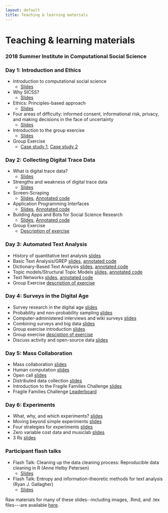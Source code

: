 ```yaml
---
layout: default
title: Teaching & learning materials
---
```


# Teaching & learning materials 
### 2018 Summer Institute in Computational Social Science

### Day 1: Introduction and Ethics

- Introduction to computational social science
  - [Slides](https://github.com/compsocialscience/summer-institute/blob/master/2018/materials/day1-intro-ethics/02-intro-computational-social-science.pdf)
- Why SICSS? 
  - [Slides](https://compsocialscience.github.io/summer-institute/2018/materials/day1-intro-ethics/bail_why_sicss/Why_SICSS.html)
- Ethics: Principles-based approach 
  - [Slides](https://github.com/compsocialscience/summer-institute/blob/master/2018/materials/day1-intro-ethics/03-ethics.pdf)
- Four areas of difficulty: informed consent, informational risk, privacy, and making decisions in the face of uncertainty
  - [Slides](https://github.com/compsocialscience/summer-institute/blob/master/2018/materials/day1-intro-ethics/04-areas-of-difficulty.pdf)
- Introduction to the group exercise 
  - [Slides](https://github.com/compsocialscience/summer-institute/blob/master/2018/materials/day1-intro-ethics/05-intro-group-exercise.pdf)
- Group Exercise
  - [Case study 1](https://github.com/compsocialscience/summer-institute/blob/master/2018/materials/day1-intro-ethics/ethics_activity.pdf), [Case study 2](https://bdes.datasociety.net/wp-content/uploads/2016/10/Patreon-Case-Study.pdf)

### Day 2: Collecting Digital Trace Data

- What is digital trace data? 
  - [Slides](https://compsocialscience.github.io/summer-institute/2018/materials/day2-digital-trace-data/what-is-digital-trace-data/SICSS_What_is_Digital_Trace.html)
- Strengths and weakness of digital trace data 
  - [Slides](https://compsocialscience.github.io/summer-institute/2018/materials/day2-digital-trace-data/strengths-weaknesses/Rpres/SICSS_strengths_weaknesses.html)
- Screen-Scraping 
  - [Slides](https://compsocialscience.github.io/summer-institute/2018/materials/day2-digital-trace-data/screenscraping/Rpres/SICSS_Screenscraping.html), [Annotated code](https://compsocialscience.github.io/summer-institute/2018/materials/day2-digital-trace-data/screenscraping/rmarkdown/SICSS_Screenscraping_in_R.html)
- Application Programming Interfaces 
  - [Slides](https://compsocialscience.github.io/summer-institute/2018/materials/day2-digital-trace-data/apis/Rpres/SICSS_APIs.html), [Annotated code](https://compsocialscience.github.io/summer-institute/2018/materials/day2-digital-trace-data/apis/rmarkdown/SICSS_APIs_markdown.html)
- Building Apps and Bots for Social Science Research 
  - [Slides](https://compsocialscience.github.io/summer-institute/2018/materials/day2-digital-trace-data/building-apps-bots/Rpres/SICSS_Building%20Apps_Rpres.html), [Annotated code](https://compsocialscience.github.io/summer-institute/2018/materials/day2-digital-trace-data/building-apps-bots/rmarkdown/Building%20Apps%20and%20Bots%20for%20Social%20Science%20Research.nb.html)
- Group Exercise 
  - [Description of exercise](https://cbail.github.io/SICSS_Group_Exercise_Day_2.html)

### Day 3: Automated Text Analysis

- History of quantitative text analysis [slides](https://cbail.github.io/SICSS_History_Quantitative_Text.html)
- Basic Text Analysis/GREP [slides](https://cbail.github.io/SICSS_Basic_Text_Analysis_Slides.html), [annotated code](https://cbail.github.io/SICSS_Basic_Text_Analysis.html)
- Dictionary-Based Text Analysis [slides](https://cbail.github.io/SICSS_Dictionary_Based_Analysis_Slides.html), [annotated code](https://cbail.github.io/SICSS_Dictionary-Based_Text_Analysis.html)
- Topic models/Structural Topic Models [slides](https://cbail.github.io/TopicModelingRpres.html), [annotated code](https://cbail.github.io/SICSS_Topic_Modeling.html)
- Text Networks [slides](https://cbail.github.io/SICSS_Text_Networks_Rpres.html), [annotated code](https://cbail.github.io/SICSS_Text_Networks.html)
- Group Exercise [description of exercise](https://cbail.github.io/SICSS_Group_Exercise_Day_3.html)

### Day 4: Surveys in the Digital Age

- Survey research in the digital age [slides](https://github.com/compsocialscience/summer-institute/blob/master/2018/materials/day4-surveys/01-survey-research-digital-age.pdf)
- Probability and non-probability sampling [slides](https://github.com/compsocialscience/summer-institute/blob/master/2018/materials/day4-surveys/02-nonprobability-sampling.pdf)
- Computer-administered interviews and wiki surveys [slides](https://github.com/compsocialscience/summer-institute/blob/master/2018/materials/day4-surveys/03-computer-administered-interviews.pdf)
- Combining surveys and big data [slides](https://github.com/compsocialscience/summer-institute/blob/master/2018/materials/day4-surveys/04-combining-surveys-and-big-data.pdf)
- Group exercise introduction [slides](https://github.com/compsocialscience/summer-institute/blob/master/2018/materials/day4-surveys/05-intro-to-activity.pdf)
- Group exercise [desciption of exercise](https://github.com/compsocialscience/summer-institute/blob/master/2018/materials/day4-surveys/SICSS_survey_activity_2018.pdf) 
- Discuss activity and open-source data [slides](https://github.com/compsocialscience/summer-institute/blob/master/2018/materials/day4-surveys/06-intro-to-open-sourcing-data.pdf)

### Day 5: Mass Collaboration

- Mass collaboration [slides](https://github.com/compsocialscience/summer-institute/blob/master/2018/materials/day5-mass-collaboration/01-mass-collaboration.pdf)
- Human computation [slides](https://github.com/compsocialscience/summer-institute/blob/master/2018/materials/day5-mass-collaboration/02-human-computation.pdf)
- Open call [slides](https://github.com/compsocialscience/summer-institute/blob/master/2018/materials/day5-mass-collaboration/03-open-call.pdf)
- Distributed data collection [slides](https://github.com/compsocialscience/summer-institute/blob/master/2018/materials/day5-mass-collaboration/04-distributed-data-collection.pdf)
- Introduction to the Fragile Families Challenge [slides](https://github.com/compsocialscience/summer-institute/blob/master/2018/materials/day5-mass-collaboration/05-ffchallenge_getting_started.pdf)
- Fragile Families Challenge [Leaderboard](https://codalab.fragilefamilieschallenge.org/competitions/23) 

### Day 6: Experiments

- What, why, and which experiments? [slides](https://github.com/compsocialscience/summer-institute/blob/master/2018/materials/day6-experiments/01-what-why-which-experiments.pdf)
- Moving beyond simple experiments [slides](https://github.com/compsocialscience/summer-institute/blob/master/2018/materials/day6-experiments/02-moving-beyond-simple-experiments.pdf)
- Four strategies for experiments [slides](https://github.com/compsocialscience/summer-institute/blob/master/2018/materials/day6-experiments/03-making-it-happen.pdf)
- Zero variable cost data and musiclab [slides](https://github.com/compsocialscience/summer-institute/blob/master/2018/materials/day6-experiments/04-zero-variable-cost.pdf)
- 3 Rs [slides](https://github.com/compsocialscience/summer-institute/blob/master/2018/materials/day6-experiments/05-three-rs.pdf)

### Participant flash talks

- Flash Talk: Cleaning up the data cleaning process: Reproducible data cleaning in R (Anne Helby Petersen) 
  - [Slides](https://github.com/compsocialscience/summer-institute/tree/master/2018/materials/flash-talks/annehelbypetersen_datamaid_slides.pdf)
- Flash Talk: Entropy and information-theoretic methods for text analysis (Ryan J. Gallagher) 
  - [Slides](https://github.com/compsocialscience/summer-institute/tree/master/2018/materials/flash-talks/2018-SICSS-InfoTheoryTextAnalysis-Gallagher.pdf)

Raw materials for many of these slides--including images, .Rmd, and .tex files---are available [here](https://github.com/compsocialscience/summer-institute/tree/master/2018/materials).